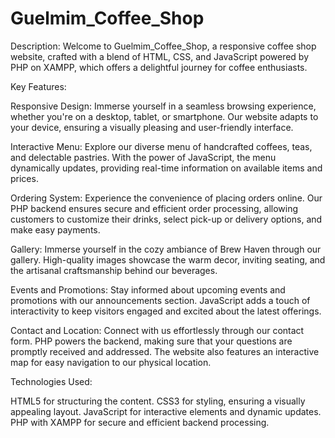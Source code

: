 # Guelmim_Coffee_Shop

Description:
Welcome to Guelmim_Coffee_Shop, a responsive coffee shop website, crafted with a blend of HTML, CSS, and JavaScript powered by PHP on XAMPP, which offers a delightful journey for coffee enthusiasts.

Key Features:

Responsive Design: Immerse yourself in a seamless browsing experience, whether you're on a desktop, tablet, or smartphone. Our website adapts to your device, ensuring a visually pleasing and user-friendly interface.

Interactive Menu: Explore our diverse menu of handcrafted coffees, teas, and delectable pastries. With the power of JavaScript, the menu dynamically updates, providing real-time information on available items and prices.

Ordering System: Experience the convenience of placing orders online. Our PHP backend ensures secure and efficient order processing, allowing customers to customize their drinks, select pick-up or delivery options, and make easy payments.

Gallery: Immerse yourself in the cozy ambiance of Brew Haven through our gallery. High-quality images showcase the warm decor, inviting seating, and the artisanal craftsmanship behind our beverages.

Events and Promotions: Stay informed about upcoming events and promotions with our announcements section. JavaScript adds a touch of interactivity to keep visitors engaged and excited about the latest offerings.

Contact and Location: Connect with us effortlessly through our contact form. PHP powers the backend, making sure that your questions are promptly received and addressed. The website also features an interactive map for easy navigation to our physical location.

Technologies Used:

HTML5 for structuring the content.
CSS3 for styling, ensuring a visually appealing layout.
JavaScript for interactive elements and dynamic updates.
PHP with XAMPP for secure and efficient backend processing.
